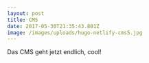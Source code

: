 ```yaml
---
layout: post
title: CMS
date: 2017-05-30T21:35:43.801Z
image: /images/uploads/hugo-netlify-cms5.jpg
---
```

Das CMS geht jetzt endlich, cool!

